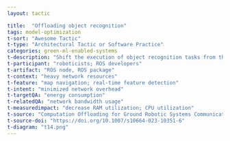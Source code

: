 ```yaml
---
layout: tactic

title:  "Offloading object recognition"
tags: model-optimization
t-sort: "Awesome Tactic"
t-type: "Architectural Tactic or Software Practice"
categories: green-ml-enabled-systems
t-description: "Shift the execution of object recognition tasks from the robot to a more powerful remote system to reduce resource usage and energy consumption."
t-participant: "roboticists; ROS developers"
t-artifact: "ROS node, ROS package"
t-context: "heavy network resources"
t-feature: "map navigation; real-time feature detection"
t-intent: "minimized network overhead"
t-targetQA: "energy consumption"
t-relatedQA: "network bandwidth usage"
t-measuredimpact: "decrease RAM utilization; CPU utilization"
t-source: "Computation Offloading for Ground Robotic Systems Communicating over WiFi"
t-source-doi: "https://doi.org/10.1007/s10664-023-10351-6"
t-diagram: "t14.png"
---
```

